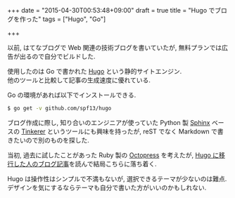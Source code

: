 +++
date = "2015-04-30T00:53:48+09:00"
draft = true
title = "Hugo でブログを作った"
tags = ["Hugo", "Go"]

+++

以前, はてなブログで Web 関連の技術ブログを書いていたが, 無料プランでは広告が出るので自分でビルドした.

使用したのは Go で書かれた [Hugo](http://gohugo.io/) という静的サイトエンジン.  
他のツールと比較して記事の生成速度に優れている.

Go の環境があれば以下でインストールできる.

```sh
$ go get -v github.com/spf13/hugo
```

ブログ作成に際し, 知り合いのエンジニアが使っていた Python 製 [Sphinx](http://sphinx-doc.org/) ベースの [Tinkerer](http://tinkerer.me/) というツールにも興味を持ったが, reST でなく Markdown で書きたいので別のものを探した.  

当初, 過去に試したことがあった Ruby 製の [Octopress](http://octopress.org/) を考えたが, [Hugo に移行した人のブログ記事](http://deeeet.com/writing/2014/12/25/hugo/)を読んで結局こちらに落ち着く.

Hugo は操作性はシンプルで不満もないが, 選択できるテーマが少ないのは難点.  
デザインを気にするならテーマも自分で書いた方がいいのかもしれない.

